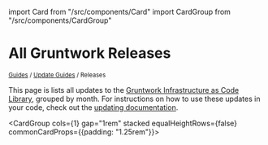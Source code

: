 
import Card from "/src/components/Card"
import CardGroup from "/src/components/CardGroup"

# All Gruntwork Releases

<p style={{marginTop: "-25px"}}><small><a href="/guides">Guides</a> / <a href="/guides/stay-up-to-date">Update Guides</a> / Releases</small></p>

This page is lists all updates to the [Gruntwork Infrastructure as Code
Library](https://gruntwork.io/infrastructure-as-code-library/), grouped by month. For instructions on how to use these
updates in your code, check out the [updating documentation](/library/stay-up-to-date/updating).

<CardGroup cols={1} gap="1rem" stacked equalHeightRows={false} commonCardProps={{padding: "1.25rem"}}>
  <Card title="Gruntwork Release 2024-03" href="/guides/stay-up-to-date/releases/2024-03" />
<Card title="Gruntwork Release 2024-02" href="/guides/stay-up-to-date/releases/2024-02" />
<Card title="Gruntwork Release 2024-01" href="/guides/stay-up-to-date/releases/2024-01" />
<Card title="Gruntwork Release 2023-12" href="/guides/stay-up-to-date/releases/2023-12" />
<Card title="Gruntwork Release 2023-11" href="/guides/stay-up-to-date/releases/2023-11" />
<Card title="Gruntwork Release 2023-10" href="/guides/stay-up-to-date/releases/2023-10" />
<Card title="Gruntwork Release 2023-09" href="/guides/stay-up-to-date/releases/2023-09" />
<Card title="Gruntwork Release 2023-08" href="/guides/stay-up-to-date/releases/2023-08" />
<Card title="Gruntwork Release 2023-07" href="/guides/stay-up-to-date/releases/2023-07" />
<Card title="Gruntwork Release 2023-06" href="/guides/stay-up-to-date/releases/2023-06" />
<Card title="Gruntwork Release 2023-05" href="/guides/stay-up-to-date/releases/2023-05" />
<Card title="Gruntwork Release 2023-04" href="/guides/stay-up-to-date/releases/2023-04" />
<Card title="Gruntwork Release 2023-03" href="/guides/stay-up-to-date/releases/2023-03" />
<Card title="Gruntwork Release 2023-02" href="/guides/stay-up-to-date/releases/2023-02" />
<Card title="Gruntwork Release 2023-01" href="/guides/stay-up-to-date/releases/2023-01" />
<Card title="Gruntwork Release 2022-12" href="/guides/stay-up-to-date/releases/2022-12" />
<Card title="Gruntwork Release 2022-11" href="/guides/stay-up-to-date/releases/2022-11" />
<Card title="Gruntwork Release 2022-10" href="/guides/stay-up-to-date/releases/2022-10" />
<Card title="Gruntwork Release 2022-09" href="/guides/stay-up-to-date/releases/2022-09" />
<Card title="Gruntwork Release 2022-08" href="/guides/stay-up-to-date/releases/2022-08" />
<Card title="Gruntwork Release 2022-07" href="/guides/stay-up-to-date/releases/2022-07" />
<Card title="Gruntwork Release 2022-06" href="/guides/stay-up-to-date/releases/2022-06" />
<Card title="Gruntwork Release 2022-05" href="/guides/stay-up-to-date/releases/2022-05" />
<Card title="Gruntwork Release 2022-04" href="/guides/stay-up-to-date/releases/2022-04" />
<Card title="Gruntwork Release 2022-03" href="/guides/stay-up-to-date/releases/2022-03" />
<Card title="Gruntwork Release 2022-02" href="/guides/stay-up-to-date/releases/2022-02" />
<Card title="Gruntwork Release 2022-01" href="/guides/stay-up-to-date/releases/2022-01" />
<Card title="Gruntwork Release 2021-12" href="/guides/stay-up-to-date/releases/2021-12" />
<Card title="Gruntwork Release 2021-11" href="/guides/stay-up-to-date/releases/2021-11" />
<Card title="Gruntwork Release 2021-10" href="/guides/stay-up-to-date/releases/2021-10" />
<Card title="Gruntwork Release 2021-09" href="/guides/stay-up-to-date/releases/2021-09" />
<Card title="Gruntwork Release 2021-08" href="/guides/stay-up-to-date/releases/2021-08" />
<Card title="Gruntwork Release 2021-07" href="/guides/stay-up-to-date/releases/2021-07" />
<Card title="Gruntwork Release 2021-06" href="/guides/stay-up-to-date/releases/2021-06" />
<Card title="Gruntwork Release 2021-05" href="/guides/stay-up-to-date/releases/2021-05" />
<Card title="Gruntwork Release 2021-04" href="/guides/stay-up-to-date/releases/2021-04" />
<Card title="Gruntwork Release 2021-03" href="/guides/stay-up-to-date/releases/2021-03" />
<Card title="Gruntwork Release 2021-02" href="/guides/stay-up-to-date/releases/2021-02" />
<Card title="Gruntwork Release 2021-01" href="/guides/stay-up-to-date/releases/2021-01" />
<Card title="Gruntwork Release 2020-12" href="/guides/stay-up-to-date/releases/2020-12" />
<Card title="Gruntwork Release 2020-11" href="/guides/stay-up-to-date/releases/2020-11" />
<Card title="Gruntwork Release 2020-10" href="/guides/stay-up-to-date/releases/2020-10" />
<Card title="Gruntwork Release 2020-09" href="/guides/stay-up-to-date/releases/2020-09" />
<Card title="Gruntwork Release 2020-08" href="/guides/stay-up-to-date/releases/2020-08" />
<Card title="Gruntwork Release 2020-07" href="/guides/stay-up-to-date/releases/2020-07" />
<Card title="Gruntwork Release 2020-06" href="/guides/stay-up-to-date/releases/2020-06" />
<Card title="Gruntwork Release 2020-05" href="/guides/stay-up-to-date/releases/2020-05" />
<Card title="Gruntwork Release 2020-04" href="/guides/stay-up-to-date/releases/2020-04" />
<Card title="Gruntwork Release 2020-03" href="/guides/stay-up-to-date/releases/2020-03" />
<Card title="Gruntwork Release 2020-02" href="/guides/stay-up-to-date/releases/2020-02" />
<Card title="Gruntwork Release 2020-01" href="/guides/stay-up-to-date/releases/2020-01" />
<Card title="Gruntwork Release 2019-12" href="/guides/stay-up-to-date/releases/2019-12" />
<Card title="Gruntwork Release 2019-11" href="/guides/stay-up-to-date/releases/2019-11" />
<Card title="Gruntwork Release 2019-10" href="/guides/stay-up-to-date/releases/2019-10" />
<Card title="Gruntwork Release 2019-09" href="/guides/stay-up-to-date/releases/2019-09" />
<Card title="Gruntwork Release 2019-08" href="/guides/stay-up-to-date/releases/2019-08" />
<Card title="Gruntwork Release 2019-07" href="/guides/stay-up-to-date/releases/2019-07" />
<Card title="Gruntwork Release 2019-06" href="/guides/stay-up-to-date/releases/2019-06" />
<Card title="Gruntwork Release 2019-05" href="/guides/stay-up-to-date/releases/2019-05" />
<Card title="Gruntwork Release 2019-04" href="/guides/stay-up-to-date/releases/2019-04" />
<Card title="Gruntwork Release 2019-03" href="/guides/stay-up-to-date/releases/2019-03" />
<Card title="Gruntwork Release 2019-02" href="/guides/stay-up-to-date/releases/2019-02" />
<Card title="Gruntwork Release 2019-01" href="/guides/stay-up-to-date/releases/2019-01" />
<Card title="Gruntwork Release 2018-12" href="/guides/stay-up-to-date/releases/2018-12" />
<Card title="Gruntwork Release 2018-11" href="/guides/stay-up-to-date/releases/2018-11" />
<Card title="Gruntwork Release 2018-10" href="/guides/stay-up-to-date/releases/2018-10" />
<Card title="Gruntwork Release 2018-09" href="/guides/stay-up-to-date/releases/2018-09" />
<Card title="Gruntwork Release 2018-08" href="/guides/stay-up-to-date/releases/2018-08" />
<Card title="Gruntwork Release 2018-07" href="/guides/stay-up-to-date/releases/2018-07" />
<Card title="Gruntwork Release 2018-06" href="/guides/stay-up-to-date/releases/2018-06" />
<Card title="Gruntwork Release 2018-05" href="/guides/stay-up-to-date/releases/2018-05" />
<Card title="Gruntwork Release 2018-04" href="/guides/stay-up-to-date/releases/2018-04" />
<Card title="Gruntwork Release 2018-03" href="/guides/stay-up-to-date/releases/2018-03" />
<Card title="Gruntwork Release 2018-02" href="/guides/stay-up-to-date/releases/2018-02" />
<Card title="Gruntwork Release 2018-01" href="/guides/stay-up-to-date/releases/2018-01" />
<Card title="Gruntwork Release 2017-12" href="/guides/stay-up-to-date/releases/2017-12" />
<Card title="Gruntwork Release 2017-11" href="/guides/stay-up-to-date/releases/2017-11" />
<Card title="Gruntwork Release 2017-10" href="/guides/stay-up-to-date/releases/2017-10" />
<Card title="Gruntwork Release 2017-09" href="/guides/stay-up-to-date/releases/2017-09" />
<Card title="Gruntwork Release 2017-08" href="/guides/stay-up-to-date/releases/2017-08" />
<Card title="Gruntwork Release 2017-07" href="/guides/stay-up-to-date/releases/2017-07" />
<Card title="Gruntwork Release 2017-06" href="/guides/stay-up-to-date/releases/2017-06" />
<Card title="Gruntwork Release 2017-05" href="/guides/stay-up-to-date/releases/2017-05" />
<Card title="Gruntwork Release 2017-04" href="/guides/stay-up-to-date/releases/2017-04" />
<Card title="Gruntwork Release 2017-03" href="/guides/stay-up-to-date/releases/2017-03" />
<Card title="Gruntwork Release 2017-02" href="/guides/stay-up-to-date/releases/2017-02" />
<Card title="Gruntwork Release 2017-01" href="/guides/stay-up-to-date/releases/2017-01" />
<Card title="Gruntwork Release 2016-12" href="/guides/stay-up-to-date/releases/2016-12" />
<Card title="Gruntwork Release 2016-11" href="/guides/stay-up-to-date/releases/2016-11" />
<Card title="Gruntwork Release 2016-10" href="/guides/stay-up-to-date/releases/2016-10" />
<Card title="Gruntwork Release 2016-09" href="/guides/stay-up-to-date/releases/2016-09" />
<Card title="Gruntwork Release 2016-08" href="/guides/stay-up-to-date/releases/2016-08" />
<Card title="Gruntwork Release 2016-07" href="/guides/stay-up-to-date/releases/2016-07" />
<Card title="Gruntwork Release 2016-06" href="/guides/stay-up-to-date/releases/2016-06" />
</CardGroup>


<!-- ##DOCS-SOURCER-START
{
  "sourcePlugin": "releases",
  "hash": "ec4cb68976458f95008ac2c8832a01ef"
}
##DOCS-SOURCER-END -->
